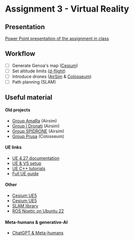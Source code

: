 # Assignment 3 - Virtual Reality

## Presentation

[Power Point presentation of the assignment in class](/presentation.pptx)

## Workflow

- [ ] Generate Genoa's map ([Cesium](https://cesium.com/platform/cesium-for-unreal/))
- [ ] Set altitude limits ([d-flight](https://www.d-flight.it/new_portal/))
- [ ] Introduce drones ([AirSim](https://microsoft.github.io/AirSim/) & [Colosseum](https://codexlabsllc.github.io/Colosseum/))
- [ ] Path planning (SLAM)
 
## Useful material

#### Old projects

- [Group AmaRa](https://github.com/AuroraD-Hub/VR_Assignment/tree/main) (Airsim)
- [Group I Dronati](https://github.com/mmatteo-hub/VR4R_Assignment/tree/main) (Airsim)
- [Group SPIDRONE](https://github.com/Nirmalkumar-007/VIRTUAL-REALITY-FOR-ROBOTICS-SPIDRONE) (Airsim)
- [Group Prusa](https://github.com/MatteoCarlone/Virtual_Reality) (Colosseum)

#### UE links

- [UE 4.27 documentation](https://docs.unrealengine.com/4.27/en-US/)
- [UE & VS setup](https://docs.unrealengine.com/4.27/en-US/ProductionPipelines/DevelopmentSetup/VisualStudioSetup/)
- [UE C++ tutorials](https://unrealcpp.com/)
- [Full UE guide](https://github.com/mikeroyal/Unreal-Engine-Guide)

#### Other

- [Cesium UE5](https://www.youtube.com/watch?v=mrC5IencIKA)
- [Cesium UE5](https://www.youtube.com/watch?v=TbHCvAo-aGg)
- [SLAM library](https://github.com/UZ-SLAMLab/ORB_SLAM3)
- [ROS Noetic on Ubuntu 22](https://medium.com/@lukas_reisinger/building-ros-noetic-on-ubuntu-22-04-b3ca676c63e7)

#### Meta-humans & generative-AI

- [ChatGPT & Meta-humans](https://www.youtube.com/watch?v=ghBuuU1gPk4)
